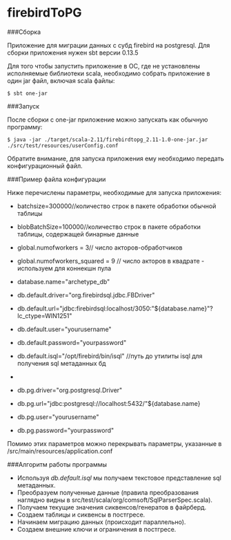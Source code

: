 # firebirdToPG

###Сборка

Приложение для миграции данных с субд firebird на postgresql.
Для сборки приложения нужен sbt версии 0.13.5

Для того чтобы запустить приложение в ОС, где не установлены исполняемые библиотеки scala,
необходимо собрать приложение в один jar файл, включая scala файлы:

```
$ sbt one-jar
```

###Запуск

После сборки с one-jar приложение можно запускать как обычную программу:

```
$ java -jar ./target/scala-2.11/firebirdtopg_2.11-1.0-one-jar.jar ./src/test/resources/userConfig.conf
```

Обратите внимание, для запуска приложения ему необходимо передать конфигурационный файл.

###Пример файла конфигурации

Ниже перечислены параметры, необходимые для запуска приложения:

 - batchsize=300000//количество строк в пакете обработки обычной таблицы
 - blobBatchSize=100000//количество строк в пакете обработки таблицы, содержащей бинарные данные
 - global.numofworkers = 3// число акторов-обработчиков
 - global.numofworkers_squared = 9 // число акторов в квадрате - используем для коннекшн пула

 - database.name="archetype_db"
 - db.default.driver="org.firebirdsql.jdbc.FBDriver"
 - db.default.url="jdbc:firebirdsql:localhost/3050:"${database.name}"?lc_ctype=WIN1251"
 - db.default.user="yourusername"
 - db.default.password="yourpassword"
 - db.default.isql="/opt/firebird/bin/isql" //путь до утилиты isql для получения sql метаданных бд
 -
 - db.pg.driver="org.postgresql.Driver"
 - db.pg.url="jdbc:postgresql://localhost:5432/"${database.name}
 - db.pg.user="yourusername"
 - db.pg.password="yourpassword"

Помимо этих параметров можно перекрывать параметры, указанные в /src/main/resources/application.conf

###Алгоритм работы программы

 - Используя *db.default.isql* мы получаем текстовое представление sql метаданных.
 - Преобразуем полученные данные (правила преобразования наглядно видны в src/test/scala/org/comsoft/SqlParserSpec.scala).
 - Получаем текущие значения сиквенсов/генератов в файрберд.
 - Создаем таблицы и сиквенсы в постгресе.
 - Начинаем миграцию данных (происходит параллельно).
 - Создаем внешние ключи и ограничения в постгресе.
